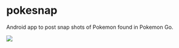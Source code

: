 # pokesnap
Android app to post snap shots of Pokemon found in Pokemon Go.

![](https://lh3.googleusercontent.com/kFNcqH3y1nCRW2F_Zbk_0Njxza9nisP6PYIGWyzWQ3XUbxxP4S1T_DHFbCLtLRd_qKk=h900)
